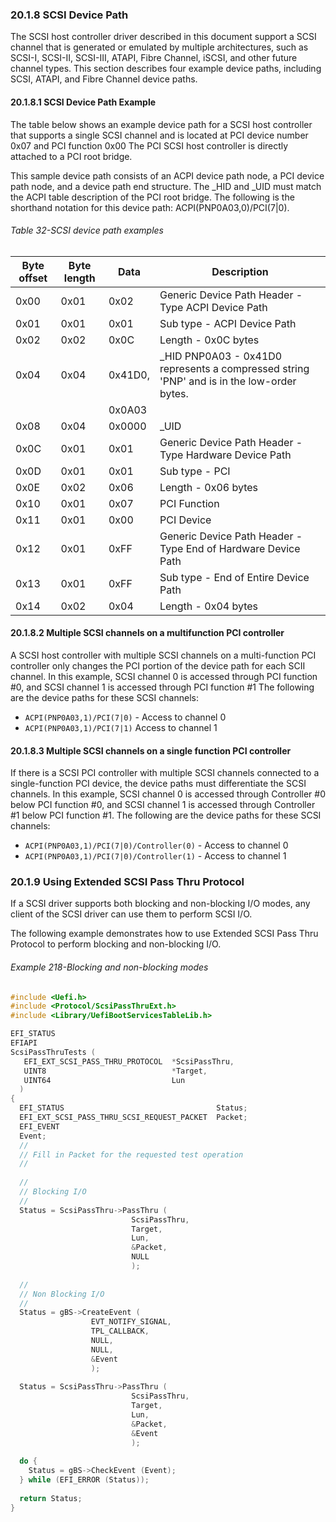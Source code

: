 <!--- @file
  20.1.8 SCSI Device Path

  Copyright (c) 2012-2018, Intel Corporation. All rights reserved.<BR>

  Redistribution and use in source (original document form) and 'compiled'
  forms (converted to PDF, epub, HTML and other formats) with or without
  modification, are permitted provided that the following conditions are met:

  1) Redistributions of source code (original document form) must retain the
     above copyright notice, this list of conditions and the following
     disclaimer as the first lines of this file unmodified.

  2) Redistributions in compiled form (transformed to other DTDs, converted to
     PDF, epub, HTML and other formats) must reproduce the above copyright
     notice, this list of conditions and the following disclaimer in the
     documentation and/or other materials provided with the distribution.

  THIS DOCUMENTATION IS PROVIDED BY TIANOCORE PROJECT "AS IS" AND ANY EXPRESS OR
  IMPLIED WARRANTIES, INCLUDING, BUT NOT LIMITED TO, THE IMPLIED WARRANTIES OF
  MERCHANTABILITY AND FITNESS FOR A PARTICULAR PURPOSE ARE DISCLAIMED. IN NO
  EVENT SHALL TIANOCORE PROJECT  BE LIABLE FOR ANY DIRECT, INDIRECT, INCIDENTAL,
  SPECIAL, EXEMPLARY, OR CONSEQUENTIAL DAMAGES (INCLUDING, BUT NOT LIMITED TO,
  PROCUREMENT OF SUBSTITUTE GOODS OR SERVICES; LOSS OF USE, DATA, OR PROFITS;
  OR BUSINESS INTERRUPTION) HOWEVER CAUSED AND ON ANY THEORY OF LIABILITY,
  WHETHER IN CONTRACT, STRICT LIABILITY, OR TORT (INCLUDING NEGLIGENCE OR
  OTHERWISE) ARISING IN ANY WAY OUT OF THE USE OF THIS DOCUMENTATION, EVEN IF
  ADVISED OF THE POSSIBILITY OF SUCH DAMAGE.

-->

### 20.1.8 SCSI Device Path

The SCSI host controller driver described in this document support a SCSI
channel that is generated or emulated by multiple architectures, such as
SCSI-I, SCSI-II, SCSI-III, ATAPI, Fibre Channel, iSCSI, and other future
channel types. This section describes four example device paths, including
SCSI, ATAPI, and Fibre Channel device paths.

#### 20.1.8.1 SCSI Device Path Example

The table below shows an example device path for a SCSI host controller that
supports a single SCSI channel and is located at PCI device number 0x07 and PCI
function 0x00 The PCI SCSI host controller is directly attached to a PCI root
bridge.

This sample device path consists of an ACPI device path node, a PCI device path node, and a device path end structure. The _HID and _UID must match the ACPI table description of the PCI root bridge. The following is the shorthand notation for this device path: ACPI(PNP0A03,0)/PCI(7|0).

<div style="page-break-after: always;"></div>

###### Table 32-SCSI device path examples

| **Byte offset** | **Byte length** | **Data**  | **Description**                                                           |
| -------- | -------- | ------- | ----------------------------------------------------------------------------------------- |
| 0x00     | 0x01     | 0x02    | Generic Device Path Header - Type ACPI Device Path                                        |
| 0x01     | 0x01     | 0x01    | Sub type - ACPI Device Path                                                               |
| 0x02     | 0x02     | 0x0C    | Length - 0x0C bytes                                                                       |
| 0x04     | 0x04     | 0x41D0, | _HID PNP0A03 - 0x41D0 represents a compressed string 'PNP' and is in the low-order bytes. |
|          |          | 0x0A03  |                                                                                           |
| 0x08     | 0x04     | 0x0000  | _UID                                                                                      |
| 0x0C     | 0x01     | 0x01    | Generic Device Path Header - Type Hardware Device Path                                    |
| 0x0D     | 0x01     | 0x01    | Sub type - PCI                                                                            |
| 0x0E     | 0x02     | 0x06    | Length - 0x06 bytes                                                                       |
| 0x10     | 0x01     | 0x07    | PCI Function                                                                              |
| 0x11     | 0x01     | 0x00    | PCI Device                                                                                |
| 0x12     | 0x01     | 0xFF    | Generic Device Path Header - Type End of Hardware Device Path                             |
| 0x13     | 0x01     | 0xFF    | Sub type - End of Entire Device Path                                                      |
| 0x14     | 0x02     | 0x04    | Length - 0x04 bytes                                                                       |

#### 20.1.8.2 Multiple SCSI channels on a multifunction PCI controller

A SCSI host controller with multiple SCSI channels on a multi-function PCI
controller only changes the PCI portion of the device path for each SCII
channel. In this example, SCSI channel 0 is accessed through PCI function #0,
and SCSI channel 1 is accessed through PCI function #1 The following are the
device paths for these SCSI channels:
* `ACPI(PNP0A03,1)/PCI(7|0)` - Access to channel 0
* `ACPI(PNP0A03,1)/PCI(7|1)` Access to channel 1

#### 20.1.8.3 Multiple SCSI channels on a single function PCI controller

If there is a SCSI PCI controller with multiple SCSI channels connected to a
single-function PCI device, the device paths must differentiate the SCSI
channels. In this example, SCSI channel 0 is accessed through Controller #0
below PCI function #0, and SCSI channel 1 is accessed through Controller #1
below PCI function #1. The following are the device paths for these SCSI
channels:
* `ACPI(PNP0A03,1)/PCI(7|0)/Controller(0)` - Access to channel 0
* `ACPI(PNP0A03,1)/PCI(7|0)/Controller(1)` - Access to channel 1

### 20.1.9 Using Extended SCSI Pass Thru Protocol

If a SCSI driver supports both blocking and non-blocking I/O modes, any client
of the SCSI driver can use them to perform SCSI I/O.

The following example demonstrates how to use Extended SCSI Pass Thru Protocol
to perform blocking and non-blocking I/O.

###### Example 218-Blocking and non-blocking modes

```c
#include <Uefi.h>
#include <Protocol/ScsiPassThruExt.h>
#include <Library/UefiBootServicesTableLib.h>

EFI_STATUS
EFIAPI
ScsiPassThruTests (
   EFI_EXT_SCSI_PASS_THRU_PROTOCOL  *ScsiPassThru,
   UINT8                            *Target,
   UINT64                           Lun
  )
{
  EFI_STATUS                                  Status;
  EFI_EXT_SCSI_PASS_THRU_SCSI_REQUEST_PACKET  Packet;
  EFI_EVENT 
  Event;
  //
  // Fill in Packet for the requested test operation
  //
  
  //
  // Blocking I/O
  //
  Status = ScsiPassThru->PassThru (
                           ScsiPassThru,
                           Target,
                           Lun,
                           &Packet,
                           NULL
                           );
  
  //
  // Non Blocking I/O
  //
  Status = gBS->CreateEvent (
                  EVT_NOTIFY_SIGNAL,
                  TPL_CALLBACK,
                  NULL,
                  NULL,
                  &Event
                  );
				  
  Status = ScsiPassThru->PassThru (
                           ScsiPassThru,
                           Target,
                           Lun,
                           &Packet,
                           &Event
                           );
						   
  do {
    Status = gBS->CheckEvent (Event);
  } while (EFI_ERROR (Status));
  
  return Status;
}
```

